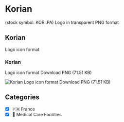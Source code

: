 # Korian
 (stock symbol: KORI.PA) Logo in transparent PNG format

## Korian
 Logo icon format

### Korian
 Logo icon format Download PNG (71.51 KB)

![Korian
 Logo icon format Download PNG (71.51 KB)](/img/orig/KORI.PA-af4cdfe0.png)



## Categories
- [x] 🇫🇷 France
- [x] 🏥 Medical Care Facilities
